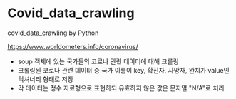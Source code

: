 # Covid_data_crawling

covid_data_crawling by Python

https://www.worldometers.info/coronavirus/

- soup 객체에 있는 국가들의 코로나 관련 데이터에 대해 크롤링
- 크롤링된 코로나 관련 데이터 중 국가 이름이 key, 확진자, 사망자, 완치가 value인 딕셔너리 형태로 저장
- 각 데이터는 정수 자료형으로 표현하되 유효하지 않은 값은 문자열 "N/A"로 처리
